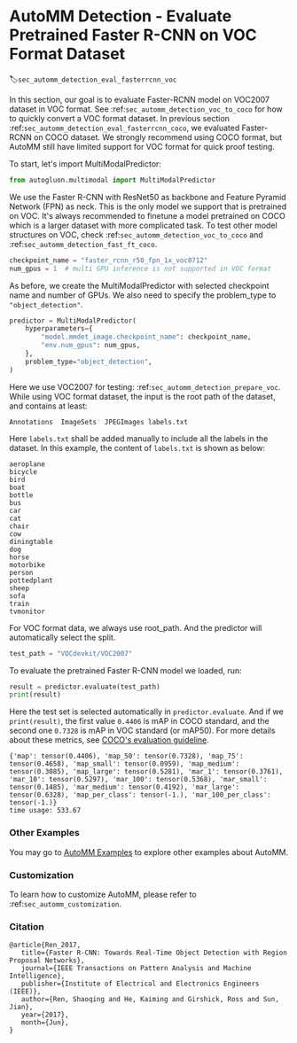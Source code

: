 # AutoMM Detection - Evaluate Pretrained Faster R-CNN on VOC Format Dataset
:label:`sec_automm_detection_eval_fasterrcnn_voc`

In this section, our goal is to evaluate Faster-RCNN model on VOC2007 dataset in VOC format.
See :ref:`sec_automm_detection_voc_to_coco` for how to quickly convert a VOC format dataset.
In previous section :ref:`sec_automm_detection_eval_fasterrcnn_coco`, we evaluated Faster-RCNN on COCO dataset.
We strongly recommend using COCO format, but AutoMM still have limited support for VOC format for quick proof testing.

To start, let's import MultiModalPredictor:

```python
from autogluon.multimodal import MultiModalPredictor
```

We use the Faster R-CNN with ResNet50 as backbone and Feature Pyramid Network (FPN) as neck.
This is the only model we support that is pretrained on VOC.
It's always recommended to finetune a model pretrained on COCO which is a larger dataset with more complicated task.
To test other model structures on VOC, check :ref:`sec_automm_detection_voc_to_coco` and :ref:`sec_automm_detection_fast_ft_coco`.

```python
checkpoint_name = "faster_rcnn_r50_fpn_1x_voc0712"
num_gpus = 1  # multi GPU inference is not supported in VOC format
```

As before, we create the MultiModalPredictor with selected checkpoint name and number of GPUs.
We also need to specify the problem_type to `"object_detection"`.

```python
predictor = MultiModalPredictor(
    hyperparameters={
        "model.mmdet_image.checkpoint_name": checkpoint_name,
        "env.num_gpus": num_gpus,
    },
    problem_type="object_detection",
)
```

Here we use VOC2007 for testing: :ref:`sec_automm_detection_prepare_voc`.
While using VOC format dataset, the input is the root path of the dataset, and contains at least:

```
Annotations  ImageSets  JPEGImages labels.txt
```

Here `labels.txt` shall be added manually to include all the labels in the dataset. 
In this example, the content of `labels.txt` is shown as below:

```
aeroplane
bicycle
bird
boat
bottle
bus
car
cat
chair
cow
diningtable
dog
horse
motorbike
person
pottedplant
sheep
sofa
train
tvmonitor
```

For VOC format data, we always use root_path. And the predictor will automatically select the split.

```python
test_path = "VOCdevkit/VOC2007"
```

To evaluate the pretrained Faster R-CNN model we loaded, run:

```python
result = predictor.evaluate(test_path)
print(result)
```

Here the test set is selected automatically in `predictor.evaluate`.
And if we `print(result)`, the first value `0.4406` is mAP in COCO standard, and the second one `0.7328` is mAP in VOC standard (or mAP50). For more details about these metrics, see [COCO's evaluation guideline](https://cocodataset.org/#detection-eval).

```
{'map': tensor(0.4406), 'map_50': tensor(0.7328), 'map_75': tensor(0.4658), 'map_small': tensor(0.0959), 'map_medium': tensor(0.3085), 'map_large': tensor(0.5281), 'mar_1': tensor(0.3761), 'mar_10': tensor(0.5297), 'mar_100': tensor(0.5368), 'mar_small': tensor(0.1485), 'mar_medium': tensor(0.4192), 'mar_large': tensor(0.6328), 'map_per_class': tensor(-1.), 'mar_100_per_class': tensor(-1.)}
time usage: 533.67
```

### Other Examples

You may go to [AutoMM Examples](https://github.com/awslabs/autogluon/tree/master/examples/automm) to explore other examples about AutoMM.

### Customization
To learn how to customize AutoMM, please refer to :ref:`sec_automm_customization`.

### Citation
```
@article{Ren_2017,
   title={Faster R-CNN: Towards Real-Time Object Detection with Region Proposal Networks},
   journal={IEEE Transactions on Pattern Analysis and Machine Intelligence},
   publisher={Institute of Electrical and Electronics Engineers (IEEE)},
   author={Ren, Shaoqing and He, Kaiming and Girshick, Ross and Sun, Jian},
   year={2017},
   month={Jun},
}
```